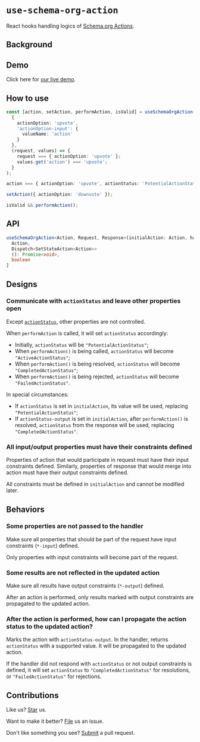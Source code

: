 # `use-schema-org-action`

React hooks handling logics of [Schema.org Actions](https://schema.org/docs/actions.html).

## Background

## Demo

Click here for [our live demo](https://compulim.github.io/use-schema-org-action/).

## How to use

```ts
const [action, setAction, performAction, isValid] = useSchemaOrgAction(
  {
    actionOption: 'upvote',
    'actionOption-input': {
      valueName: 'action'
    }
  },
  (request, values) => {
    request === { actionOption: 'upvote' };
    values.get('action') === 'upvote';
  }
);

action === { actionOption: 'upvote', actionStatus: 'PotentialActionStatus' };

setAction({ actionOption: 'downvote' });

isValid && performAction();
```

## API

```ts
useSchemaOrgAction<Action, Request, Response>(initialAction: Action, handler: (request: Request, values: Map<string, unknown>): Promise<Response>): [
  Action,
  Dispatch<SetStateAction<Action>>
  (): Promise<void>,
  boolean
]
```

## Designs

### Communicate with `actionStatus` and leave other properties open

Except [`actionStatus`](https://schema.org/actionStatus), other properties are not controlled.

When `performAction` is called, it will set `actionStatus` accordingly:

- Initially, `actionStatus` will be `"PotentialActionStatus"`;
- When `performAction()` is being called, `actionStatus` will become `"ActiveActionStatus"`;
- When `performAction()` is being resolved, `actionStatus` will become `"CompletedActionStatus"`;
- When `performAction()` is being rejected, `actionStatus` will become `"FailedActionStatus"`.

In special circumstances:

- If `actionStatus` is set in `initialAction`, its value will be used, replacing `"PotentialActionStatus"`;
- If `actionStatus-output` is set in `initialAction`, after `performAction()` is resolved, `actionStatus` from the response will be used, replacing `"CompletedActionStatus"`.

### All input/output properties must have their constraints defined

Properties of action that would participate in request must have their input constraints defined. Similarly, properties of response that would merge into action must have their output constraints defined.

All constraints must be defined in `initialAction` and cannot be modified later.

## Behaviors

### Some properties are not passed to the handler

Make sure all properties that should be part of the request have input constraints (`*-input`) defined.

Only properties with input constraints will become part of the request.

### Some results are not reflected in the updated action

Make sure all results have output constraints (`*-output`) defined.

After an action is performed, only results marked with output constraints are propagated to the updated action.

### After the action is performed, how can I propagate the action status to the updated action?

Marks the action with `actionStatus-output`. In the handler, returns `actionStatus` with a supported value. It will be propagated to the updated action.

If the handler did not respond with `actionStatus` or not output constraints is defined, it will set `actionStatus` to `"CompletedActionStatus"` for resolutions, or `"FailedActionStatus"` for rejections.

## Contributions

Like us? [Star](https://github.com/compulim/use-schema-org-action/stargazers) us.

Want to make it better? [File](https://github.com/compulim/use-schema-org-action/issues) us an issue.

Don't like something you see? [Submit](https://github.com/compulim/use-schema-org-action/pulls) a pull request.
